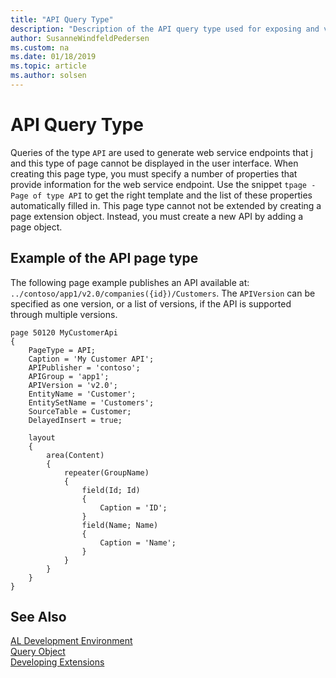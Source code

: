 ```yaml
---
title: "API Query Type"
description: "Description of the API query type used for exposing and viewing web service endpoints."
author: SusanneWindfeldPedersen
ms.custom: na
ms.date: 01/18/2019
ms.topic: article
ms.author: solsen
---
```


# API Query Type
Queries of the type `API` are used to generate web service endpoints that j and this type of page cannot be displayed in the user interface. When creating this page type, you must specify a number of properties that provide information for the web service endpoint. Use the snippet `tpage - Page of type API` to get the right template and the list of these properties automatically filled in. This page type cannot not be extended by creating a page extension object. Instead, you must create a new API by adding a page object.

## Example of the API page type
The following page example publishes an API available at:
`../contoso/app1/v2.0/companies({id})/Customers`. The `APIVersion` can be specified as one version, or a list of versions, if the API is supported through multiple versions.

```
page 50120 MyCustomerApi
{
    PageType = API;
    Caption = 'My Customer API';
    APIPublisher = 'contoso';
    APIGroup = 'app1';
    APIVersion = 'v2.0';
    EntityName = 'Customer';
    EntitySetName = 'Customers';
    SourceTable = Customer;
    DelayedInsert = true;
    
    layout
    {
        area(Content)
        {
            repeater(GroupName)
            {
                field(Id; Id)
                {
                    Caption = 'ID';
                }
                field(Name; Name)
                {
                    Caption = 'Name';
                }
            }
        }
    }
}
```

## See Also  
[AL Development Environment](devenv-reference-overview.md)  
[Query Object](devenv-query-object.md)  
[Developing Extensions](devenv-dev-overview.md)  

